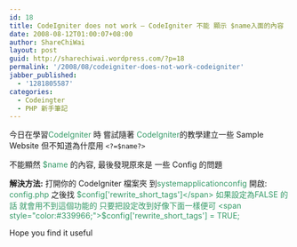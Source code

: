 ```yaml
---
id: 18
title: CodeIgniter does not work — CodeIgniter 不能 顯示 $name入面的內容
date: 2008-08-12T01:00:07+08:00
author: ShareChiWai
layout: post
guid: http://sharechiwai.wordpress.com/?p=18
permalink: '/2008/08/codeigniter-does-not-work-codeigniter'
jabber_published:
  - '1281805587'
categories:
  - Codeingter
  - PHP 新手筆記
---
```


今日在學習<span style="color:#339966;">CodeIgniter </span>時
嘗試隨著 <span style="color:#339966;">CodeIgniter</span>的教學建立一些 Sample Website
但不知道為什麼用 `<?=$name?>`

不能顯然 <span style="color:#339966;">\$name </span>的內容, 最後發現原來是 一些 Config 的問題

**解決方法:**
打開你的 CodeIgniter 檔案夾
到<span style="color:#339966;">systemapplicationconfig</span>
開啟: <span style="color:#339966;">config.php</span>
之後找
<span style="color:#339966;">$config['rewrite_short_tags']</span>
如果設定為FALSE 的話
就會用不到這個功能的
只要把設定改到好像下面一樣便可
<span style="color:#339966;">$config['rewrite_short_tags'] = TRUE;</span>

Hope you find it useful
